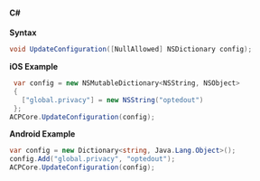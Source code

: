 #### C#

**Syntax**

```csharp
void UpdateConfiguration([NullAllowed] NSDictionary config);
```

**iOS Example**

```csharp
 var config = new NSMutableDictionary<NSString, NSObject>
 {
   ["global.privacy"] = new NSString("optedout")
 };
ACPCore.UpdateConfiguration(config);
```

**Android Example**

```csharp
var config = new Dictionary<string, Java.Lang.Object>();
config.Add("global.privacy", "optedout");
ACPCore.UpdateConfiguration(config);
```